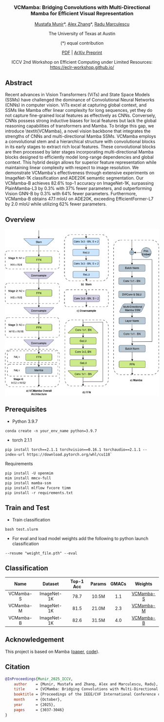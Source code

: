 <div align="center">
<h3>VCMamba: Bridging Convolutions with Multi-Directional Mamba for Efficient Visual Representation</h3>

[Mustafa Munir](https://github.com/mmunir127)\*, [Alex Zhang](https://github.com/Wertyuui345)\*, [Radu Marculescu](https://scholar.google.com/citations?user=ZCmYP5cAAAAJ&hl=en)

The University of Texas at Austin

(\*) equal contribution

[PDF](https://openaccess.thecvf.com/content/ICCV2025W/ECLR/papers/Munir_VCMamba_Bridging_Convolutions_with_Multi-Directional_Mamba_for_Efficient_Visual_Representation_ICCVW_2025_paper.pdf) | [ArXiv Preprint](https://arxiv.org/abs/2509.04669)

ICCV 2nd Workshop on Efficient Computing under Limited Resources: <https://eclr-workshop.github.io/> 


</div>


## Abstract
Recent advances in Vision Transformers (ViTs) and State Space Models (SSMs) have challenged the dominance of Convolutional Neural Networks (CNNs) in computer vision. ViTs excel at capturing global context, and SSMs like Mamba offer linear complexity for long sequences, yet they do not capture fine-grained local features as effectively as CNNs. Conversely, CNNs possess strong inductive biases for local features but lack the global reasoning capabilities of transformers and Mamba. To bridge this gap, we introduce \textit{VCMamba}, a novel vision backbone that integrates the strengths of CNNs and multi-directional Mamba SSMs. VCMamba employs a convolutional stem and a hierarchical structure with convolutional blocks in its early stages to extract rich local features. These convolutional blocks are then processed by later stages incorporating multi-directional Mamba blocks designed to efficiently model long-range dependencies and global context. This hybrid design allows for superior feature representation while maintaining linear complexity with respect to image resolution. We demonstrate VCMamba's effectiveness through extensive experiments on ImageNet-1K classification and ADE20K semantic segmentation. Our VCMamba-B achieves 82.6\% top-1 accuracy on ImageNet-1K, surpassing PlainMamba-L3 by 0.3\% with 37\% fewer parameters, and outperforming Vision GNN-B by 0.3\% with 64\% fewer parameters. Furthermore, VCMamba-B obtains 47.1 mIoU on ADE20K, exceeding EfficientFormer-L7 by 2.0 mIoU while utilizing 62\% fewer parameters.

## Overview
<div align="center">
<img src="assets/Hybrid VMambaBG.png" />
</div>

## Prerequisites

- Python 3.9.7

```shell
conda create -n your_env_name python=3.9.7
```

- torch 2.1.1

```shell
pip install torch==2.1.1 torchvision==0.16.1 torchaudio==2.1.1 --index-url https://download.pytorch.org/whl/cu118`
```

Requirements 
```shell
pip install -U openmim
mim install mmcv-full
pip install mamba-ssm
pip install mlflow fvcore timm
pip install -r requirements.txt
```
  
## Train and Test
- Train classification

```
bash test.slurm
```

- For eval and load model weights add the following to python launch classification
```
--resume "weight_file.pth" --eval
```


## Classification
<div align="center">

| Name | Dataset | Top-1 Acc | Params | GMACs | Weights |
| :---: | :---: | :---: | :---: | :---: | :---: |
| VCMamba-S | ImageNet-1K | 78.7 | 10.5M | 1.1 | [VCMamba-S](https://huggingface.co/SLDGroup/VCMamba/blob/main/VCMamba-S.pth) |
| VCMamba-M | ImageNet-1K | 81.5 | 21.0M | 2.3 | [VCMamba-M](https://huggingface.co/SLDGroup/VCMamba/blob/main/VCMamba-M.pth) |
| VCMamba-B | ImageNet-1K | 82.6 | 31.5M | 4.0 | [VCMamba-B](https://huggingface.co/SLDGroup/VCMamba/blob/main/VCMamba-B.pth) |

</div>

## Acknowledgement

This project is based on Mamba ([paper](https://arxiv.org/abs/2312.00752), [code](https://github.com/state-spaces/mamba)).

## Citation

```bibtex
@InProceedings{Munir_2025_ICCV,
    author    = {Munir, Mustafa and Zhang, Alex and Marculescu, Radu},
    title     = {VCMamba: Bridging Convolutions with Multi-Directional Mamba for Efficient Visual Representation},
    booktitle = {Proceedings of the IEEE/CVF International Conference on Computer Vision (ICCV) Workshops},
    month     = {October},
    year      = {2025},
    pages     = {3037-3046}
}
```
